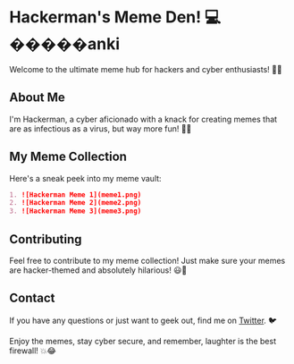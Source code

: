 # Hackerman's Meme Den! 💻�����anki

Welcome to the ultimate meme hub for hackers and cyber enthusiasts! 🔐💡

## About Me

I'm Hackerman, a cyber aficionado with a knack for creating memes that are as infectious as a virus, but way more fun! 🦠😂

## My Meme Collection

Here's a sneak peek into my meme vault:

```markdown
1. ![Hackerman Meme 1](meme1.png)
2. ![Hackerman Meme 2](meme2.png)
3. ![Hackerman Meme 3](meme3.png)
```

## Contributing

Feel free to contribute to my meme collection! Just make sure your memes are hacker-themed and absolutely hilarious! 😃🚀

## Contact

If you have any questions or just want to geek out, find me on [Twitter](https://twitter.com/hackerman). 🐦

Enjoy the memes, stay cyber secure, and remember, laughter is the best firewall! 💥😂
